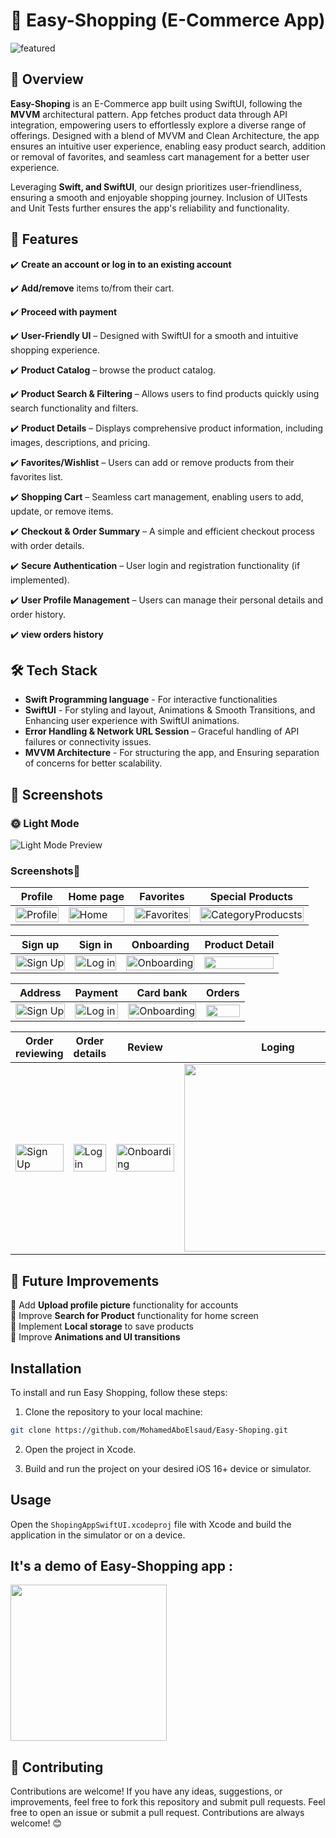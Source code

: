 # 📌 Easy-Shopping (E-Commerce App)

![featured](./assets/line_gif.gif)

## 🚀 Overview

**Easy-Shoping** is an E-Commerce app built using SwiftUI, following the **MVVM** architectural pattern.
App fetches product data through API integration, empowering users to effortlessly explore a diverse range of offerings. Designed with a blend of MVVM and Clean Architecture, the app ensures an intuitive user experience, enabling easy product search, addition or removal of favorites, and seamless cart management for a better user experience.

Leveraging **Swift, and SwiftUI**, our design prioritizes user-friendliness, ensuring a smooth and enjoyable shopping journey. Inclusion of UITests and Unit Tests further ensures the app's reliability and functionality.
## 🎯 Features
✔️ **Create an account or log in to an existing account**

✔️ **Add/remove** items to/from their cart.

✔️ **Proceed with payment**

✔️ **User-Friendly UI** – Designed with SwiftUI for a smooth and intuitive shopping experience.

✔️ **Product Catalog** – browse the product catalog.

✔️ **Product Search & Filtering** – Allows users to find products quickly using search functionality and filters.

✔️ **Product Details** – Displays comprehensive product information, including images, descriptions, and pricing.

✔️ **Favorites/Wishlist** – Users can add or remove products from their favorites list.

✔️ **Shopping Cart** – Seamless cart management, enabling users to add, update, or remove items.

✔️ **Checkout & Order Summary** – A simple and efficient checkout process with order details.

✔️ **Secure Authentication** – User login and registration functionality (if implemented).

✔️ **User Profile Management** – Users can manage their personal details and order history.

✔️ **view orders history**

## 🛠️ Tech Stack
- **Swift Programming language** - For interactive functionalities
- **SwiftUI** - For styling and layout, Animations & Smooth Transitions, and Enhancing user experience with SwiftUI animations.
- **Error Handling & Network URL Session** – Graceful handling of API failures or connectivity issues.
- **MVVM Architecture** - For structuring the app, and Ensuring separation of concerns for better scalability.



## 📸 Screenshots

### 🌞 Light Mode  
![Light Mode Preview](./assets/circle_gif.gif)

### Screenshots📱

| Profile | Home page | Favorites | Special Products |
| --- | --- | --- | --- |
| <img src="https://github.com/MohamedAboElsaud/Easy-Shoping/blob/main/assets/Screenshot%202025-03-20%20at%2010.03.33%20PM-compressed.jpeg" alt="Profile" width="100%"/> | <img src="https://github.com/MohamedAboElsaud/Easy-Shoping/blob/main/assets/Screenshot%202025-03-20%20at%209.23.09%20PM-compressed.jpeg?raw=true" alt="Home" width="100%"/> | <img src="https://github.com/MohamedAboElsaud/Easy-Shoping/blob/main/assets/Screenshot%202025-03-20%20at%209.28.33%20PM-compressed.jpeg?raw=true" alt="Favorites" width="100%"/> | <img src="https://github.com/MohamedAboElsaud/Easy-Shoping/blob/main/assets/Screenshot%202025-03-20%20at%209.29.57%20PM-compressed.jpeg?raw=true" alt="CategoryProducsts" width="100%"/> |

| Sign up | Sign in | Onboarding | Product Detail |
| --- | --- | --- | --- |
| <img src="https://github.com/MohamedAboElsaud/Easy-Shoping/blob/main/assets/Screenshot%202025-03-20%20at%2010.05.17%20PM-compressed.jpeg?raw=true" alt="Sign Up" width="100%"/> | <img src="https://github.com/MohamedAboElsaud/Easy-Shoping/blob/main/assets/Screenshot%202025-03-20%20at%2010.20.15%20PM-compressed.jpeg?raw=true" alt="Log in" width="100%"/> | <img src="https://github.com/MohamedAboElsaud/Easy-Shoping/blob/main/assets/Screenshot%202025-03-20%20at%2010.28.37%20PM-compressed.jpeg?raw=true" alt="Onboarding" width="100%"/> | <img src="https://github.com/MohamedAboElsaud/Easy-Shoping/blob/main/assets/Screenshot%202025-03-20%20at%209.32.47%20PM-compressed.jpeg?raw=true" width="100%"/> |

| Address | Payment | Card bank | Orders |
| --- | --- | --- | --- |
| <img src="https://github.com/MohamedAboElsaud/Easy-Shoping/blob/main/assets/Screenshot%202025-03-20%20at%209.40.19%20PM-compressed.jpeg?raw=true" alt="Sign Up" width="100%"/> | <img src="https://github.com/MohamedAboElsaud/Easy-Shoping/blob/main/assets/Screenshot%202025-03-20%20at%209.45.06%20PM-compressed.jpeg?raw=true" alt="Log in" width="100%"/> | <img src="https://github.com/MohamedAboElsaud/Easy-Shoping/blob/main/assets/Screenshot%202025-03-20%20at%209.47.24%20PM-compressed.jpeg?raw=true" alt="Onboarding" width="100%"/> | <img src="https://github.com/MohamedAboElsaud/Easy-Shoping/blob/main/assets/Screenshot%202025-03-20%20at%209.52.01%20PM-compressed.jpeg?raw=true" width="100%"/> |

| Order reviewing | Order details | Review | Loging |
| --- | --- | --- | --- |
| <img src="https://github.com/MohamedAboElsaud/Easy-Shoping/blob/main/assets/Screenshot%202025-03-20%20at%209.53.09%20PM-compressed.jpeg?raw=true" alt="Sign Up" width="100%"/> | <img src="https://github.com/MohamedAboElsaud/Easy-Shoping/blob/main/assets/Screenshot%202025-03-20%20at%209.54.16%20PM-compressed.jpeg?raw=true" alt="Log in" width="100%"/> | <img src="https://github.com/MohamedAboElsaud/Easy-Shoping/blob/main/assets/Screenshot%202025-03-20%20at%209.55.26%20PM-compressed.jpeg?raw=true" alt="Onboarding" width="100%"/> | <img src="https://github.com/MohamedAboElsaud/Easy-Shoping/blob/main/assets/Simulator%20Screenshot%20-%20iPhone%2014%20Pro%20-%202025-03-20%20at%2023.24.13-compressed.jpeg?raw=true" width="300px"/> |




## 📌 Future Improvements

🔹 Add **Upload profile picture** functionality for accounts  
🔹 Improve **Search for Product** functionality for home screen  
🔹 Implement **Local storage** to save products  
🔹 Improve **Animations and UI transitions**  




## Installation
To install and run Easy Shopping, follow these steps:

1. Clone the repository to your local machine:
```bash
git clone https://github.com/MohamedAboElsaud/Easy-Shoping.git
```
2. Open the project in Xcode.

3. Build and run the project on your desired iOS 16+ device or simulator.



## Usage

Open the `ShopingAppSwiftUI.xcodeproj` file with Xcode and build the application in the simulator or on a device.

## It's a demo of Easy-Shopping app :
 
<img src="./assets/demo.gif" width="250" width="250"/>

## 📢 Contributing

Contributions are welcome! If you have any ideas, suggestions, or improvements, feel free to fork this repository and submit pull requests.
Feel free to open an issue or submit a pull request. 
Contributions are always welcome! 😊

